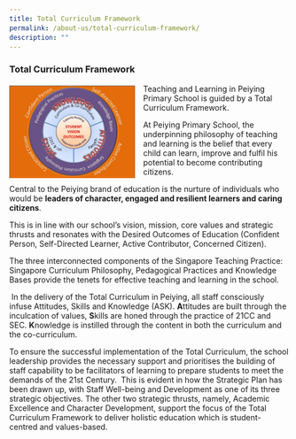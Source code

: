 ```yaml
---
title: Total Curriculum Framework
permalink: /about-us/total-curriculum-framework/
description: ""
---
```

###  **Total Curriculum Framework**
<img src="/images/total%20curriculum%20framework.jpg" style="width:45%;margin-right:15px;" align = "left">
Teaching and Learning in Peiying Primary School is guided by a Total Curriculum Framework.

At Peiying Primary School, the underpinning philosophy of teaching and learning is the belief that every child can learn, improve and fulfil his potential to become contributing citizens.

Central to the Peiying brand of education is the nurture of individuals who would be **leaders of character, engaged and resilient learners and caring citizens**.

This is in line with our school’s vision, mission, core values and strategic thrusts and resonates with the Desired Outcomes of Education (Confident Person, Self-Directed Learner, Active Contributor, Concerned Citizen).

The three interconnected components of the Singapore Teaching Practice: Singapore Curriculum Philosophy, Pedagogical Practices and Knowledge Bases provide the tenets for effective teaching and learning in the school.

 In the delivery of the Total Curriculum in Peiying, all staff consciously infuse Attitudes, Skills and Knowledge (ASK). **A**ttitudes are built through the inculcation of values, **S**kills are honed through the practice of 21CC and SEC. **K**nowledge is instilled through the content in both the curriculum and the co-curriculum.

To ensure the successful implementation of the Total Curriculum, the school leadership provides the necessary support and prioritises the building of staff capability to be facilitators of learning to prepare students to meet the demands of the 21st Century.  This is evident in how the Strategic Plan has been drawn up, with Staff Well-being and Development as one of its three strategic objectives. The other two strategic thrusts, namely, Academic Excellence and Character Development, support the focus of the Total Curriculum Framework to deliver holistic education which is student-centred and values-based.